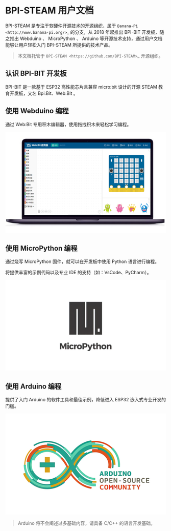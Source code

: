 # BPI-STEAM 用户文档

BPI-STEAM 是专注于软硬件开源技术的开源组织，属于 `Banana-Pi <http://www.banana-pi.org/>`_ 的分支，从 2018 年起推出 BPI-BIT 开发板，随之推出 Webduino 、 MicroPython 、 Arduino 等开源技术支持，通过用户文档能够让用户轻松入门 BPI-STEAM 所提供的技术产品。

>本文档托管于 `BPI-STEAM <https://github.com/BPI-STEAM>`_ 开源组织。

## 认识 BPI-BIT 开发板

BPI-BIT 是一款基于 ESP32 高性能芯片且兼容 micro:bit 设计的开源 STEAM 教育开发板，又名 Bpi:Bit、Web:Bit 。

## 使用 Webduino 编程

通过 Web:Bit 专用积木编辑器，使用拖拽积木来轻松学习编程。

![](assets/_static/editor.png) 


## 使用 MicroPython 编程

通过烧写 MicroPython 固件，就可以在开发板中使用 Python 语言进行编程。

将提供丰富的示例代码以及专业 IDE 的支持（如：VsCode、PyCharm）。

![](assets/_static/micropython_LOGO.jpg)

## 使用 Arduino 编程

提供了入门 Arduino 的软件工具和最佳示例，降低进入 ESP32 嵌入式专业开发的门槛。

![](assets/_static/Arduino_logo.png)

>Arduino 将不会阐述过多基础内容，请具备 C/C++ 的语言开发基础。
